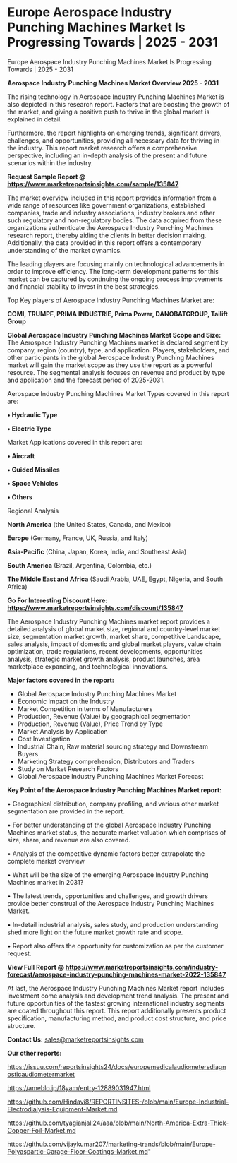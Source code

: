 # Europe Aerospace Industry Punching Machines Market Is Progressing Towards | 2025 - 2031
 Europe Aerospace Industry Punching Machines Market Is Progressing Towards | 2025 - 2031

<Strong> Aerospace Industry Punching Machines Market Overview 2025 - 2031</strong>

The rising technology in Aerospace Industry Punching Machines Market is also depicted in this research report. Factors that are boosting the growth of the market, and giving a positive push to thrive in the global market is explained in detail.

Furthermore, the report highlights on emerging trends, significant drivers, challenges, and opportunities, providing all necessary data for thriving in the industry. This report market research offers a comprehensive perspective, including an in-depth analysis of the present and future scenarios within the industry.

<strong>Request Sample Report @ <a href=https://www.marketreportsinsights.com/sample/135847>https://www.marketreportsinsights.com/sample/135847</a></strong>

The market overview included in this report provides information from a wide range of resources like government organizations, established companies, trade and industry associations, industry brokers and other such regulatory and non-regulatory bodies. The data acquired from these organizations authenticate the Aerospace Industry Punching Machines research report, thereby aiding the clients in better decision making. Additionally, the data provided in this report offers a contemporary understanding of the market dynamics.

The leading players are focusing mainly on technological advancements in order to improve efficiency. The long-term development patterns for this market can be captured by continuing the ongoing process improvements and financial stability to invest in the best strategies.

Top Key players of Aerospace Industry Punching Machines Market are:

<strong>COMI, TRUMPF, PRIMA INDUSTRIE, Prima Power, DANOBATGROUP, Tailift Group</strong>

<strong><b>Global Aerospace Industry Punching Machines Market Scope and Size:</b></strong>
The Aerospace Industry Punching Machines market is declared segment by company, region (country), type, and application. Players, stakeholders, and other participants in the global Aerospace Industry Punching Machines market will gain the market scope as they use the report as a powerful resource. The segmental analysis focuses on revenue and product by type and application and the forecast period of 2025-2031.

Aerospace Industry Punching Machines Market Types covered in this report are:

<strong>• Hydraulic Type

• Electric Type</strong>

Market Applications covered in this report are:

<strong>• Aircraft

• Guided Missiles

• Space Vehicles

• Others</strong> 

Regional Analysis

<strong>North America</strong> (the United States, Canada, and Mexico)

<strong>Europe</strong> (Germany, France, UK, Russia, and Italy)

<strong>Asia-Pacific</strong> (China, Japan, Korea, India, and Southeast Asia)

<strong>South America</strong> (Brazil, Argentina, Colombia, etc.)

<strong>The Middle East and Africa</strong> (Saudi Arabia, UAE, Egypt, Nigeria, and South Africa)

<strong>Go For Interesting Discount Here: <a href=https://www.marketreportsinsights.com/discount/135847>https://www.marketreportsinsights.com/discount/135847</a></strong>

The Aerospace Industry Punching Machines market report provides a detailed analysis of global market size, regional and country-level market size, segmentation market growth, market share, competitive Landscape, sales analysis, impact of domestic and global market players, value chain optimization, trade regulations, recent developments, opportunities analysis, strategic market growth analysis, product launches, area marketplace expanding, and technological innovations.

<strong><b>Major factors covered in the report:</b></strong>
<ul>
  <li>Global Aerospace Industry Punching Machines Market </li>
  <li>Economic Impact on the Industry</li>
  <li>Market Competition in terms of Manufacturers</li>
  <li>Production, Revenue (Value) by geographical segmentation</li>
  <li>Production, Revenue (Value), Price Trend by Type</li>
  <li>Market Analysis by Application</li>
  <li>Cost Investigation</li>
  <li>Industrial Chain, Raw material sourcing strategy and Downstream Buyers</li>
  <li>Marketing Strategy comprehension, Distributors and Traders</li>
  <li>Study on Market Research Factors</li>
  <li>Global Aerospace Industry Punching Machines Market Forecast</li>
</ul>

<strong><b>Key Point of the Aerospace Industry Punching Machines Market report:</b></strong>

• Geographical distribution, company profiling, and various other market segmentation are provided in the report.

• For better understanding of the global Aerospace Industry Punching Machines market status, the accurate market valuation which comprises of size, share, and revenue are also covered.

• Analysis of the competitive dynamic factors better extrapolate the complete market overview

• What will be the size of the emerging Aerospace Industry Punching Machines market in 2031?

• The latest trends, opportunities and challenges, and growth drivers provide better construal of the Aerospace Industry Punching Machines Market.

• In-detail industrial analysis, sales study, and production understanding shed more light on the future market growth rate and scope.

• Report also offers the opportunity for customization as per the customer request.

<strong><b>View Full Report @ <a href=https://www.marketreportsinsights.com/industry-forecast/aerospace-industry-punching-machines-market-2022-135847>https://www.marketreportsinsights.com/industry-forecast/aerospace-industry-punching-machines-market-2022-135847</a></b></strong>


At last, the Aerospace Industry Punching Machines Market report includes investment come analysis and development trend analysis. The present and future opportunities of the fastest growing international industry segments are coated throughout this report. This report additionally presents product specification, manufacturing method, and product cost structure, and price structure.

<strong>Contact Us:</strong>
sales@marketreportsinsights.com

<strong>Our other reports:</strong>

<a href=https://issuu.com/reportsinsights24/docs/europemedicalaudiometersdiagnosticaudiometermarket>https://issuu.com/reportsinsights24/docs/europemedicalaudiometersdiagnosticaudiometermarket</a>

<a href=https://ameblo.jp/18yam/entry-12889031947.html>https://ameblo.jp/18yam/entry-12889031947.html</a>

<a href=https://github.com/Hindavi8/REPORTINSITES-/blob/main/Europe-Industrial-Electrodialysis-Equipment-Market.md>https://github.com/Hindavi8/REPORTINSITES-/blob/main/Europe-Industrial-Electrodialysis-Equipment-Market.md</a>

<a href=https://github.com/tyagianjali24/aaa/blob/main/North-America-Extra-Thick-Copper-Foil-Market.md>https://github.com/tyagianjali24/aaa/blob/main/North-America-Extra-Thick-Copper-Foil-Market.md</a>

<a href=https://github.com/vijaykumar207/marketing-trands/blob/main/Europe-Polyaspartic-Garage-Floor-Coatings-Market.md>https://github.com/vijaykumar207/marketing-trands/blob/main/Europe-Polyaspartic-Garage-Floor-Coatings-Market.md</a>"
